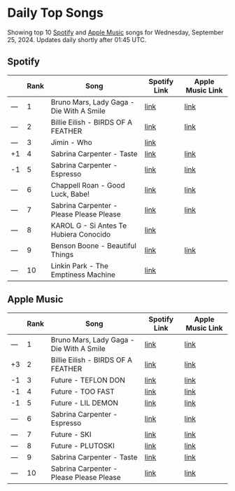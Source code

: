 # Daily Top Songs

Showing top 10 [Spotify](#spotify) and [Apple Music](#apple-music) songs for Wednesday, September 25, 2024. Updates daily shortly after 01:45 UTC.

## Spotify

|             | Rank            | Song            | Spotify Link                    | Apple Music Link                                                                             |
| ----------- | --------------- | --------------- | ------------------------------- | -------------------------------------------------------------------------------------------- |
| — | 1 | Bruno Mars, Lady Gaga \- Die With A Smile | [link](https://open.spotify.com/track/2plbrEY59IikOBgBGLjaoe) | [link](https://music.apple.com/us/song/die-with-a-smile/1762656732) |
| — | 2 | Billie Eilish \- BIRDS OF A FEATHER | [link](https://open.spotify.com/track/6dOtVTDdiauQNBQEDOtlAB) | [link](https://music.apple.com/us/song/birds-of-a-feather/1739659142) |
| — | 3 | Jimin \- Who | [link](https://open.spotify.com/track/7tI8dRuH2Yc6RuoTjxo4dU) |  |
| +1 | 4 | Sabrina Carpenter \- Taste | [link](https://open.spotify.com/track/5G2f63n7IPVPPjfNIGih7Q) | [link](https://music.apple.com/us/song/taste/1750307079) |
| -1 | 5 | Sabrina Carpenter \- Espresso | [link](https://open.spotify.com/track/2qSkIjg1o9h3YT9RAgYN75) | [link](https://music.apple.com/us/song/espresso/1740212434) |
| — | 6 | Chappell Roan \- Good Luck, Babe\! | [link](https://open.spotify.com/track/0WbMK4wrZ1wFSty9F7FCgu) | [link](https://music.apple.com/us/song/good-luck-babe/1737497080) |
| — | 7 | Sabrina Carpenter \- Please Please Please | [link](https://open.spotify.com/track/5N3hjp1WNayUPZrA8kJmJP) | [link](https://music.apple.com/us/song/please-please-please/1750307080) |
| — | 8 | KAROL G \- Si Antes Te Hubiera Conocido | [link](https://open.spotify.com/track/6WatFBLVB0x077xWeoVc2k) |  |
| — | 9 | Benson Boone \- Beautiful Things | [link](https://open.spotify.com/track/6tNQ70jh4OwmPGpYy6R2o9) | [link](https://music.apple.com/us/song/beautiful-things/1724488124) |
| — | 10 | Linkin Park \- The Emptiness Machine | [link](https://open.spotify.com/track/2PnlsTsOTLE5jnBnNe2K0A) |  |

## Apple Music

|             | Rank            | Song            | Spotify Link                    | Apple Music Link                   |
| ----------- | --------------- | --------------- | ------------------------------- | ---------------------------------- |
| — | 1 | Bruno Mars, Lady Gaga \- Die With A Smile | [link](https://open.spotify.com/track/2plbrEY59IikOBgBGLjaoe) | [link](https://music.apple.com/us/song/die-with-a-smile/1762656732) |
| +3 | 2 | Billie Eilish \- BIRDS OF A FEATHER | [link](https://open.spotify.com/track/6dOtVTDdiauQNBQEDOtlAB) | [link](https://music.apple.com/us/song/birds-of-a-feather/1739659142) |
| -1 | 3 | Future \- TEFLON DON | [link](https://open.spotify.com/track/2jnezASa7o0lP6aif6VrIf) | [link](https://music.apple.com/us/song/teflon-don/1767829565) |
| -1 | 4 | Future \- TOO FAST | [link](https://open.spotify.com/track/0DhCbTQZfWD8P8pOlg3jv9) | [link](https://music.apple.com/us/song/too-fast/1767829653) |
| -1 | 5 | Future \- LIL DEMON | [link](https://open.spotify.com/track/3aCPResPDNae3pXTocGpYe) | [link](https://music.apple.com/us/song/lil-demon/1767829573) |
| — | 6 | Sabrina Carpenter \- Espresso | [link](https://open.spotify.com/track/2qSkIjg1o9h3YT9RAgYN75) | [link](https://music.apple.com/us/song/espresso/1740212434) |
| — | 7 | Future \- SKI | [link](https://open.spotify.com/track/6pf7fmrtYcA4WpqTksuh68) | [link](https://music.apple.com/us/song/ski/1767829641) |
| — | 8 | Future \- PLUTOSKI | [link](https://open.spotify.com/track/2t4H61OtTYgmDe61KxkjKH) | [link](https://music.apple.com/us/song/plutoski/1767829652) |
| — | 9 | Sabrina Carpenter \- Taste | [link](https://open.spotify.com/track/5G2f63n7IPVPPjfNIGih7Q) | [link](https://music.apple.com/us/song/taste/1750307079) |
| — | 10 | Sabrina Carpenter \- Please Please Please | [link](https://open.spotify.com/track/5N3hjp1WNayUPZrA8kJmJP) | [link](https://music.apple.com/us/song/please-please-please/1750307080) |
